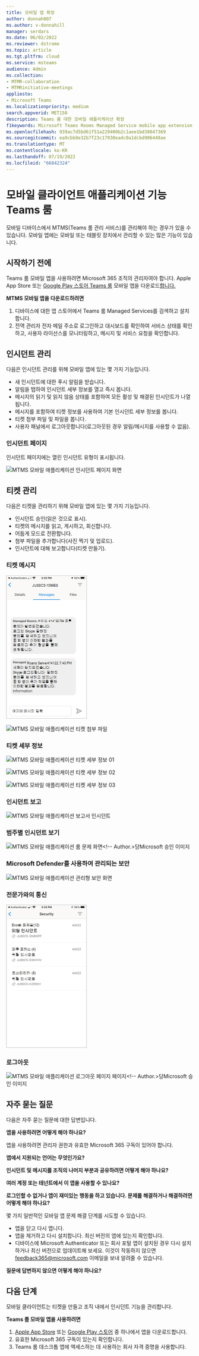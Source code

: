 ```yaml
---
title: 모바일 앱 확장
author: donnah007
ms.author: v-donnahill
manager: serdars
ms.date: 06/02/2022
ms.reviewer: dstrome
ms.topic: article
ms.tgt.pltfrm: cloud
ms.service: msteams
audience: Admin
ms.collection:
- MTMR-collaboration
- MTMRinitiative-meetings
appliesto:
- Microsoft Teams
ms.localizationpriority: medium
search.appverid: MET150
description: Teams 룸 대한 모바일 애플리케이션 확장
f1keywords: Microsoft Teams Rooms Managed Service mobile app extension
ms.openlocfilehash: 939ac7d5bd61f51a229400b2c1aee1bd38047369
ms.sourcegitcommit: ea9cbb8e32b7f23c17930eadc0a1dcbd906449ae
ms.translationtype: MT
ms.contentlocale: ko-KR
ms.lasthandoff: 07/19/2022
ms.locfileid: "66842324"
---
```

# <a name="teams-rooms-mobile-client-application-features"></a>모바일 클라이언트 애플리케이션 기능 Teams 룸

모바일 디바이스에서 MTMS(Teams 룸 관리 서비스)를 관리해야 하는 경우가 있을 수 있습니다. 모바일 앱에는 모바일 또는 태블릿 장치에서 관리할 수 있는 많은 기능이 있습니다.
## <a name="before-you-begin"></a>시작하기 전에

Teams 룸 모바일 앱을 사용하려면 Microsoft 365 조직의 관리자여야 합니다.
Apple App Store 또는 [Google Play 스토어 Teams 룸](https://apps.apple.com/app/apple-store/id761397963?pt=80423&ct=docsaboutadminapp&mt=8) 모바일 앱을 다운로드[합니다.](https://play.google.com/store/search?q=Microsoft%20Teams%20Rooms&c=apps)

**MTMS 모바일 앱을 다운로드하려면**

1. 디바이스에 대한 앱 스토어에서 Teams 룸 Managed Services를 검색하고 설치합니다.
2. 전역 관리자 전자 메일 주소로 로그인하고 대시보드를 확인하여 서비스 상태를 확인하고, 사용자 라이선스를 모니터링하고, 메시지 및 서비스 요청을 확인합니다.
## <a name="managing-incidents"></a>인시던트 관리

다음은 인시던트 관리를 위해 모바일 앱에 있는 몇 가지 기능입니다.

- 새 인시던트에 대한 푸시 알림을 받습니다.
- 알림을 탭하여 인시던트 세부 정보를 열고 즉시 봅니다.
- 메시지의 읽기 및 읽지 않음 상태를 포함하여 모든 활성 및 해결된 인시던트가 나열됩니다.
- 메시지를 포함하여 티켓 정보를 사용하여 기본 인시던트 세부 정보를 봅니다.
- 티켓 첨부 파일 및 파일을 봅니다.
- 사용자 패널에서 로그아웃합니다(로그아웃된 경우 알림/메시지를 사용할 수 없음).

### <a name="incidents-page"></a>인시던트 페이지

인시던트 페이지에는 열린 인시던트 유형이 표시됩니다.

![MTMS 모바일 애플리케이션 인시던트 페이지 화면](../media/mtms-extended-app-001.png)

## <a name="managing-tickets"></a>티켓 관리
다음은 티켓을 관리하기 위해 모바일 앱에 있는 몇 가지 기능입니다.

- 인시던트 승인(읽은 것으로 표시).
- 티켓의 메시지를 읽고, 게시하고, 회신합니다.
- 어둡게 모드로 전환합니다.
- 첨부 파일을 추가합니다(사진 찍기 및 업로드).
- 인시던트에 대해 보고합니다(티켓 만들기).

### <a name="ticket-messages"></a>티켓 메시지

![MTMS 모바일 애플리케이션 티켓 메시지](../media/mtms-extended-app-003.png)

![MTMS 모바일 애플리케이션 티켓 첨부 파일](../media/mtms-extended-app-007.png)


### <a name="ticket-details"></a>티켓 세부 정보

![MTMS 모바일 애플리케이션 티켓 세부 정보 01 ](../media/mtms-extended-app-002.png)

![MTMS 모바일 애플리케이션 티켓 세부 정보 02](../media/mtms-extended-app-004.png)

![MTMS 모바일 애플리케이션 티켓 세부 정보 03](../media/mtms-extended-app-009.png)


### <a name="report-an-incident"></a>인시던트 보고

![MTMS 모바일 애플리케이션 보고서 인시던트](../media/mtms-extended-app-012.png)
### <a name="view-an-incident-by-category"></a>범주별 인시던트 보기

![MTMS 모바일 애플리케이션 룸 문제 화면](../media/mtms-extended-app-001.png)<!-- Author.>당Microsoft 승인 이미지
### <a name="managed-security-with-microsoft-defender"></a>Microsoft Defender를 사용하여 관리되는 보안

![MTMS 모바일 애플리케이션 관리형 보안 화면](../media/mtms-extended-app-009.png)
### <a name="communication-with-experts"></a>전문가와의 통신
![MTMS 모바일 애플리케이션 메시지 화면](../media/mtms-extended-app-008.png)
### <a name="sign-out"></a>로그아웃

![MTMS 모바일 애플리케이션 로그아웃 페이지 페이지](../media/mtms-extended-app-011.png)<!-- Author.>당Microsoft 승인 이미지
## <a name="frequently-asked-questions"></a>자주 묻는 질문

다음은 자주 묻는 질문에 대한 답변입니다.

**앱을 사용하려면 어떻게 해야 하나요?**

앱을 사용하려면 관리자 권한과 유효한 Microsoft 365 구독이 있어야 합니다.


**앱에서 지원되는 언어는 무엇인가요?**


**인시던트 및 메시지를 조직의 나머지 부분과 공유하려면 어떻게 해야 하나요?**


**여러 계정 또는 테넌트에서 이 앱을 사용할 수 있나요?**


**로그인할 수 없거나 앱이 재미있는 행동을 하고 있습니다. 문제를 해결하거나 해결하려면 어떻게 해야 하나요?**

몇 가지 일반적인 모바일 앱 문제 해결 단계를 시도할 수 있습니다.
- 앱을 닫고 다시 엽니다.
- 앱을 제거하고 다시 설치합니다. 최신 버전의 앱에 있는지 확인합니다.
- 디바이스에 Microsoft Authenticator 또는 회사 포털 앱이 설치된 경우 다시 설치하거나 최신 버전으로 업데이트해 보세요. 이것이 작동하지 않으면 feedback365@microsoft.com 이메일을 보내 알려줄 수 있습니다.

**질문에 답변하지 않으면 어떻게 해야 하나요?**

## <a name="next-steps"></a>다음 단계

모바일 클라이언트는 티켓을 만들고 조직 내에서 인시던트 기능을 관리합니다.

**Teams 룸 모바일 앱을 사용하려면**

1. [Apple App Store]() 또는 [Google Play 스토어]() 중 하나에서 앱을 다운로드합니다.
1. 유효한 Microsoft 365 구독이 있는지 확인합니다.
1. Teams 룸 데스크톱 앱에 액세스하는 데 사용하는 회사 자격 증명을 사용합니다.
